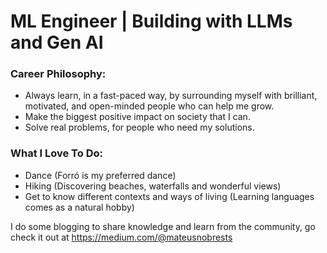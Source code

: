 #  ML Engineer | Building with LLMs and Gen AI 

### Career Philosophy:
- Always learn, in a fast-paced way, by surrounding myself with brilliant, motivated, and open-minded people who can help me grow.
- Make the biggest positive impact on society that I can.
- Solve real problems, for people who need my solutions.

### What I Love To Do:
- Dance (Forró is my preferred dance)
- Hiking (Discovering beaches, waterfalls and wonderful views)
- Get to know different contexts and ways of living (Learning languages comes as a natural hobby)

I do some blogging to share knowledge and learn from the community, go check it out at https://medium.com/@mateusnobrests
